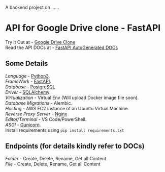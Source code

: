 A backend project on ......

# API for Google Drive clone - FastAPI

Try it Out at - [Google Drive Clone](https://courageous-monstera-fdea77.netlify.app/) <br>
Read the API DOCs at - [FastAPI AutoGenerated DOCs](www.gdrive.khushigarg.tech/docs)

## Some Details

*Language* - [Python3](https://www.python.org/). <br>
*FrameWork* - [FastAPI](https://fastapi.tiangolo.com/). <br>
*Database* - [PostgreSQL](https://www.postgresql.org/)<br>
*Driver* - [SQLAlchemy](https://www.sqlalchemy.org/). <br>
*Virtualization* -  Virtual Env (Will upload Docker image file soon). <br>
*Database Migrations* - Alembic. <br>
*Hosting* - AWS EC2 instance of an Ubuntu Virtual Machine. <br>
*Reverse Proxy Server* - [Nginx](https://www.nginx.com/)<br> 
*Editor/Terminal* - VS Code/PowerShell. <br>
*ASGI* - [Gunicorn](https://gunicorn.org/). <br>
Install requirements using `pip install requirements.txt`
## Endpoints (for details kindly refer to DOCs) 

*Folder* - Create, Delete, Rename, Get all Content <br>
*File* - Create, Delete, Rename, Get all Content
